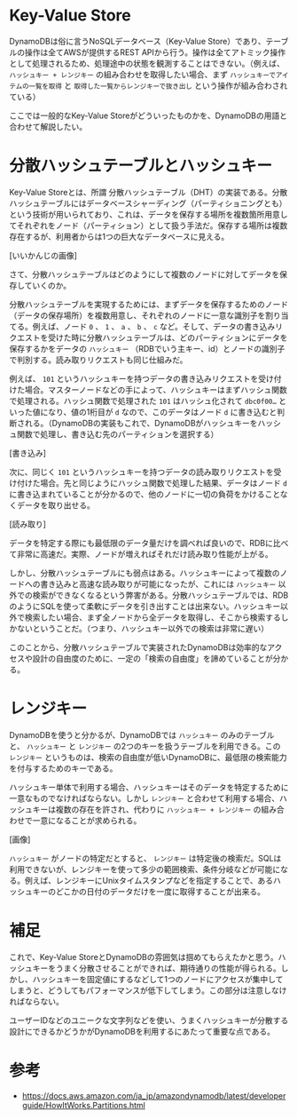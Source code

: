 # Key-Value Store

DynamoDBは俗に言うNoSQLデータベース（Key-Value Store）であり、テーブルの操作は全てAWSが提供するREST APIから行う。操作は全てアトミック操作として処理されるため、処理途中の状態を観測することはできない。（例えば、 `ハッシュキー + レンジキー` の組み合わせを取得したい場合、まず `ハッシュキーでアイテムの一覧を取得` と `取得した一覧からレンジキーで抜き出し` という操作が組み合わされている）

ここでは一般的なKey-Value Storeがどういったものかを、DynamoDBの用語と合わせて解説したい。

# 分散ハッシュテーブルとハッシュキー

Key-Value Storeとは、所謂 分散ハッシュテーブル（DHT）の実装である。分散ハッシュテーブルにはデータベースシャーディング（パーティショニングとも）という技術が用いられており、これは、データを保存する場所を複数箇所用意してそれぞれをノード（パーティション）として扱う手法だ。保存する場所は複数存在するが、利用者からは1つの巨大なデータベースに見える。

[いいかんじの画像]

さて、分散ハッシュテーブルはどのようにして複数のノードに対してデータを保存していくのか。

分散ハッシュテーブルを実現するためには、まずデータを保存するためのノード（データの保存場所）を複数用意し、それぞれのノードに一意な識別子を割り当てる。例えば、ノード `0` 、 `1` 、 `a` 、 `b` 、 `c` など。そして、データの書き込みリクエストを受けた時に分散ハッシュテーブルは、どのパーティションにデータを保存するかをデータの `ハッシュキー` （RDBでいう主キー、id）とノードの識別子で判別する。読み取りリクエストも同じ仕組みだ。

例えば、 `101` というハッシュキーを持つデータの書き込みリクエストを受け付けた場合。マスターノードなどの手によって、ハッシュキーはまずハッシュ関数で処理される。ハッシュ関数で処理された `101` はハッシュ化されて `dbc0f00…` といった値になり、値の1桁目が `d` なので、このデータはノード `d` に書き込むと判断される。（DynamoDBの実装もこれで、DynamoDBがハッシュキーをハッシュ関数で処理し、書き込む先のパーティションを選択する）

[書き込み]

次に、同じく `101` というハッシュキーを持つデータの読み取りリクエストを受け付けた場合。先と同じようにハッシュ関数で処理した結果、データはノード `d` に書き込まれていることが分かるので、他のノードに一切の負荷をかけることなくデータを取り出せる。

[読み取り]

データを特定する際にも最低限のデータ量だけを調べれば良いので、RDBに比べて非常に高速だ。実際、ノードが増えればそれだけ読み取り性能が上がる。

しかし、分散ハッシュテーブルにも弱点はある。ハッシュキーによって複数のノードへの書き込みと高速な読み取りが可能になったが、これには `ハッシュキー` 以外での検索ができなくなるという弊害がある。分散ハッシュテーブルでは、RDBのようにSQLを使って柔軟にデータを引き出すことは出来ない。ハッシュキー以外で検索したい場合、まず全ノードから全データを取得し、そこから検索するしかないということだ。（つまり、ハッシュキー以外での検索は非常に遅い）

このことから、分散ハッシュテーブルで実装されたDynamoDBは効率的なアクセスや設計の自由度のために、一定の「検索の自由度」を諦めていることが分かる。

# レンジキー

DynamoDBを使うと分かるが、DynamoDBでは `ハッシュキー` のみのテーブルと、 `ハッシュキー` と `レンジキー` の2つのキーを扱うテーブルを利用できる。この `レンジキー` というものは、検索の自由度が低いDynamoDBに、最低限の検索能力を付与するためのキーである。

ハッシュキー単体で利用する場合、ハッシュキーはそのデータを特定するために一意なものでなければならない。しかし `レンジキー` と合わせて利用する場合、ハッシュキーは複数の存在を許され、代わりに `ハッシュキー + レンジキー` の組み合わせで一意になることが求められる。

[画像]

`ハッシュキー` がノードの特定だとすると、 `レンジキー` は特定後の検索だ。SQLは利用できないが、レンジキーを使って多少の範囲検索、条件分岐などが可能になる。例えば、レンジキーにUnixタイムスタンプなどを指定することで、あるハッシュキーのどこかの日付のデータだけを一度に取得することが出来る。

# 補足

これで、Key-Value StoreとDynamoDBの雰囲気は掴めてもらえたかと思う。ハッシュキーをうまく分散させることができれば、期待通りの性能が得られる。しかし、ハッシュキーを固定値にするなどして1つのノードにアクセスが集中してしまうと、どうしてもパフォーマンスが低下してしまう。この部分は注意しなければならない。

ユーザーIDなどのユニークな文字列などを使い、うまくハッシュキーが分散する設計にできるかどうかがDynamoDBを利用するにあたって重要な点である。

# 参考

- https://docs.aws.amazon.com/ja_jp/amazondynamodb/latest/developerguide/HowItWorks.Partitions.html

